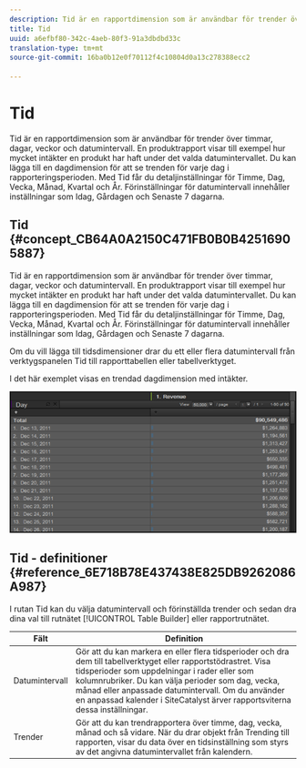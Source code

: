 ```yaml
---
description: Tid är en rapportdimension som är användbar för trender över timmar, dagar, veckor och datumintervall. En produktrapport visar till exempel hur mycket intäkter en produkt har haft under det valda datumintervallet. Du kan lägga till en dagdimension för att se trenden för varje dag i rapporteringsperioden. Med Tid får du detaljinställningar för Timme, Dag, Vecka, Månad, Kvartal och År. Förinställningar för datumintervall innehåller inställningar som Idag, Gårdagen och Senaste 7 dagarna.
title: Tid
uuid: a6efbf80-342c-4aeb-80f3-91a3dbdbd33c
translation-type: tm+mt
source-git-commit: 16ba0b12e0f70112f4c10804d0a13c278388ecc2

---
```



# Tid

Tid är en rapportdimension som är användbar för trender över timmar, dagar, veckor och datumintervall. En produktrapport visar till exempel hur mycket intäkter en produkt har haft under det valda datumintervallet. Du kan lägga till en dagdimension för att se trenden för varje dag i rapporteringsperioden. Med Tid får du detaljinställningar för Timme, Dag, Vecka, Månad, Kvartal och År. Förinställningar för datumintervall innehåller inställningar som Idag, Gårdagen och Senaste 7 dagarna.

## Tid {#concept_CB64A0A2150C471FB0B0B42516905887}

Tid är en rapportdimension som är användbar för trender över timmar, dagar, veckor och datumintervall. En produktrapport visar till exempel hur mycket intäkter en produkt har haft under det valda datumintervallet. Du kan lägga till en dagdimension för att se trenden för varje dag i rapporteringsperioden. Med Tid får du detaljinställningar för Timme, Dag, Vecka, Månad, Kvartal och År. Förinställningar för datumintervall innehåller inställningar som Idag, Gårdagen och Senaste 7 dagarna.

Om du vill lägga till tidsdimensioner drar du ett eller flera datumintervall från verktygspanelen Tid till rapporttabellen eller tabellverktyget.

I det här exemplet visas en trendad dagdimension med intäkter.

![](assets/day_dimension.png)

## Tid - definitioner {#reference_6E718B78E437438E825DB9262086A987}

I rutan Tid kan du välja datumintervall och förinställda trender och sedan dra dina val till rutnätet [!UICONTROL Table Builder] eller rapportrutnätet.

<!-- 

r_time_panel.xml

 -->

| Fält | Definition |
|--- |--- |
| Datumintervall | Gör att du kan markera en eller flera tidsperioder och dra dem till tabellverktyget eller rapportstödrastret. Visa tidsperioder som uppdelningar i rader eller som kolumnrubriker. Du kan välja perioder som dag, vecka, månad eller anpassade datumintervall. Om du använder en anpassad kalender i SiteCatalyst ärver rapportsviterna dessa inställningar. |
| Trender | Gör att du kan trendrapportera över timme, dag, vecka, månad och så vidare. När du drar objekt från Trending till rapporten, visar du data över en tidsinställning som styrs av det angivna datumintervallet från kalendern. |

